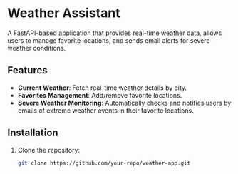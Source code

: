 # Weather Assistant

A FastAPI-based application that provides real-time weather data, allows users to manage favorite locations, and sends email alerts for severe weather conditions.

## Features

- **Current Weather**: Fetch real-time weather details by city.
- **Favorites Management**: Add/remove favorite locations.
- **Severe Weather Monitoring**: Automatically checks and notifies users by emails of extreme weather events in their favorite locations.

## Installation

1. Clone the repository:
   ```bash
   git clone https://github.com/your-repo/weather-app.git
